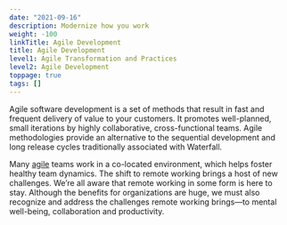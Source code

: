 ```yaml
---
date: "2021-09-16"
description: Modernize how you work
weight: -100
linkTitle: Agile Development
title: Agile Development
level1: Agile Transformation and Practices
level2: Agile Development
toppage: true
tags: []
---
```


Agile software development is a set of methods that result in fast and frequent delivery of value to your customers. It promotes well-planned, small iterations by highly collaborative, cross-functional teams. Agile methodologies provide an alternative to the sequential development and long release cycles traditionally associated with Waterfall.

Many [agile](https://tanzu.vmware.com/agile) teams work in a co-located environment, which helps foster healthy team dynamics. The shift to remote working brings a host of new challenges. We’re all aware that remote working in some form is here to stay. Although the benefits for organizations are huge, we must also recognize and address the challenges remote working brings—to mental well-being, collaboration and productivity.
